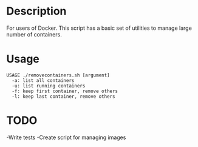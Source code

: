 # Description
For users of Docker.  This script has a basic set of utilities to manage large number of containers.

# Usage
```
USAGE ./removecontainers.sh [argument]
  -a: list all containers
  -u: list running containers
  -f: keep first container, remove others
  -l: keep last container, remove others
```
# TODO
-Write tests
-Create script for managing images

